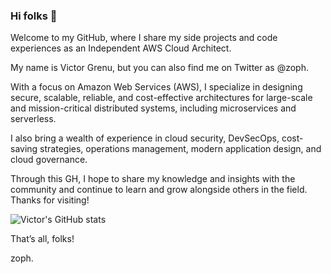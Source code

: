 ### Hi folks 👋

Welcome to my GitHub, where I share my side projects and code experiences as an Independent AWS Cloud Architect.

My name is Victor Grenu, but you can also find me on Twitter as @zoph.

With a focus on Amazon Web Services (AWS), I specialize in designing secure, scalable, reliable, and cost-effective architectures for large-scale and mission-critical distributed systems, including microservices and serverless.

I also bring a wealth of experience in cloud security, DevSecOps, cost-saving strategies, operations management, modern application design, and cloud governance.

Through this GH, I hope to share my knowledge and insights with the community and continue to learn and grow alongside others in the field. Thanks for visiting!

![Victor's GitHub stats](https://github-readme-stats.vercel.app/api?username=z0ph)

That’s all, folks!

zoph.
